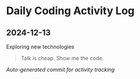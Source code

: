 # Daily Coding Activity Log

## 2024-12-13

Exploring new technologies

> Talk is cheap. Show me the code.

*Auto-generated commit for activity tracking*
